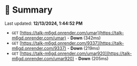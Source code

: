 # 📖 Summary
Last updated: **12/13/2024, 1:44:52 PM**

- `GET` [https://talk-m6gd.onrender.com/umar](https://talk-m6gd.onrender.com/umar) - **Down** (342ms)
- `GET` [https://talk-m6gd.onrender.com/9337](https://talk-m6gd.onrender.com/9337) - **Down** (219ms)
- `GET` [https://talk-m6gd.onrender.com/umar920](https://talk-m6gd.onrender.com/umar920) - **Down** (205ms)
